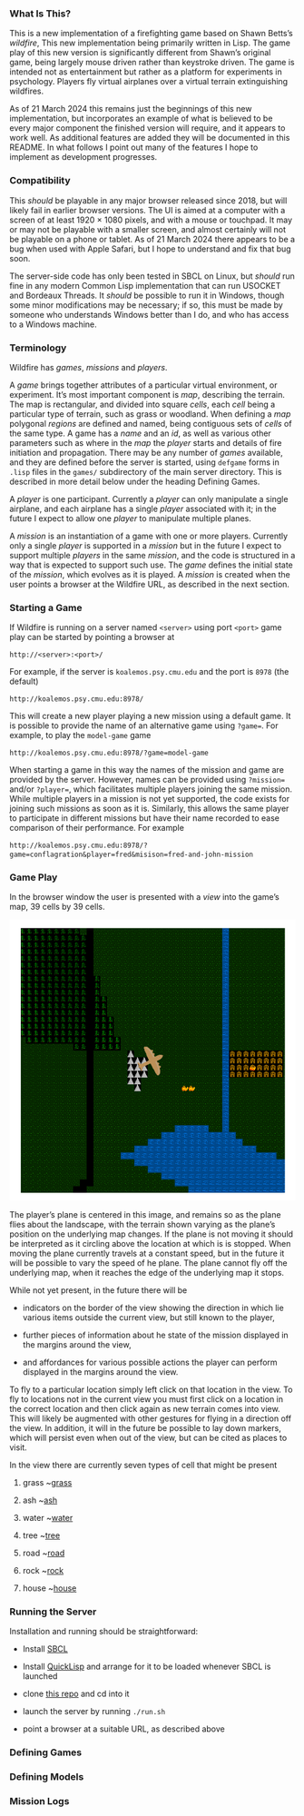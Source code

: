 ### What Is This?

This is a new implementation of a firefighting game based on Shawn Betts’s *wildfire*,
This new implementation being primarily written in Lisp. The game play of this new version is
significantly different from Shawn’s original game, being largely mouse driven rather than keystroke driven.
The game is intended not as entertainment but rather as a platform for experiments in psychology.
Players fly virtual airplanes over a virtual terrain extinguishing wildfires.

As of 21 March 2024 this remains just the beginnings of this new implementation, but incorporates an example
of what is believed to be every major component the finished version will require, and it appears to work well.
As additional features are added they will be documented in this README. In what follows I
point out many of the features I hope to implement as development progresses.


### Compatibility

This *should* be playable in any major browser released since 2018, but will likely fail in earlier browser versions.
The UI is aimed at a computer with a screen of at least 1920 × 1080 pixels, and with a mouse or touchpad. It may or may
not be playable with a smaller screen, and almost certainly will not be playable on a phone or tablet.
As of 21 March 2024 there appears to be a bug when used with Apple Safari, but I hope to understand and fix that bug soon.

The server-side code has only been tested in SBCL on Linux, but *should* run fine in any modern Common Lisp implementation
that can run USOCKET and Bordeaux Threads. It *should* be possible to run it in Windows, though some minor modifications
may be necessary; if so, this must be made by someone who understands Windows better than I do, and who has
access to a Windows machine.


### Terminology

Wildfire has *games*, *missions* and *players*.

A *game* brings together attributes of a particular virtual environment, or experiment. It’s most important
component is *map*, describing the terrain. The map is rectangular, and divided into square *cells*, each *cell*
being a particular type of terrain, such as grass or woodland. When defining a *map* polygonal *regions* are
defined and named, being contiguous sets of *cells* of the same type. A game has a *name* and an *id*, as well
as various other parameters such as where in the *map* the *player* starts and details of fire initiation and
propagation. There may be any number of *games* available, and they are defined before the server is started,
using `defgame` forms in `.lisp` files in the `games/` subdirectory of the main server directory. This is described
in more detail below under the heading Defining Games.

A *player* is one participant. Currently a *player* can only manipulate a single airplane, and each airplane has a
single *player* associated with it; in the future I expect to allow one *player* to manipulate multiple planes.

A *mission* is an instantiation of a game with one or more players. Currently only a single *player* is supported
in a *mission* but in the future I expect to support multiple *players* in the same *mission*, and the code
is structured in a way that is expected to support such use. The *game* defines
the initial state of the *mission*, which evolves as it is played. A *mission* is created when the user points a browser
at the Wildfire URL, as described in the next section.


### Starting a Game

If Wildfire is running on a server named `<server>` using port `<port>` game play can be started by pointing
a browser at

    http://<server>:<port>/

For example, if the server is `koalemos.psy.cmu.edu` and the port is `8978` (the default)

    http://koalemos.psy.cmu.edu:8978/

This will create a new player playing a new mission using a default game. It is possible to provide the name of an
alternative game using `?game=`. For example, to play the `model-game` game

    http://koalemos.psy.cmu.edu:8978/?game=model-game

When starting a game in this way the names of the mission and game are provided by the server. However, names
can be provided using `?mission=` and/or `?player=`, which facilitates multiple players joining the same
mission. While multiple players in a mission is not yet supported, the code exists for joining such missions
as soon as it is. Similarly, this allows the same player to participate in different missions but have their
name recorded to ease comparison of their performance. For example

    http://koalemos.psy.cmu.edu:8978/?game=conflagration&player=fred&misison=fred-and-john-mission


### Game Play

In the browser window the user is presented with a *view* into the game’s map, 39 cells by 39 cells.

![screen image](/images/screen-for-doc.png)

The player’s plane is centered in this image, and remains so as the plane flies about the landscape, with
the terrain shown varying as the plane’s position on the underlying map changes. If the plane is not moving
it should be interpreted as it circling above the location at which is is stopped. When moving the plane
currently travels at a constant speed, but in the future it will be possible to vary the speed of he plane.
The plane cannot fly off the underlying map, when it reaches the edge of the underlying map it stops.

While not yet present, in the future there will be

* indicators on the border of the view showing the direction in which lie various items outside the current
view, but still known to the player,

* further pieces of information about he state of the mission displayed in the margins around the view,

* and affordances for various possible actions the player can perform displayed in the margins around the view.

To fly to a particular location simply left click on that location in the view. To fly to locations not in the current
view you must first click on a location in the correct location and then click again as new terrain comes into view.
This will likely be augmented with other gestures for flying in a direction off the view. In addition, it will
in the future be possible to lay down markers, which will persist even when out of the view, but can be cited
as places to visit.

In the view there are currently seven types of cell that might be present

1. grass ~[grass](/images/grass.png)

2. ash ~[ash](/images/ash.png)

3. water ~[water](/images/water.png)

4. tree ~[tree](/images/tree.png)

5. road ~[road](/images/road.png)

6. rock ~[rock](/images/rock.png)

7. house ~[house](/images/house.png)





### Running the Server

Installation and running should be straightforward:

* Install [SBCL](https://www.sbcl.org/)

* Install [QuickLisp](https://www.quicklisp.org/beta/) and arrange for it to be loaded whenever SBCL is launched

* clone [this repo](https://github.com/dfmorrison/wildfire) and cd into it

* launch the server by running `./run.sh`

* point a browser at a suitable URL, as described above


### Defining Games


### Defining Models


### Mission Logs
